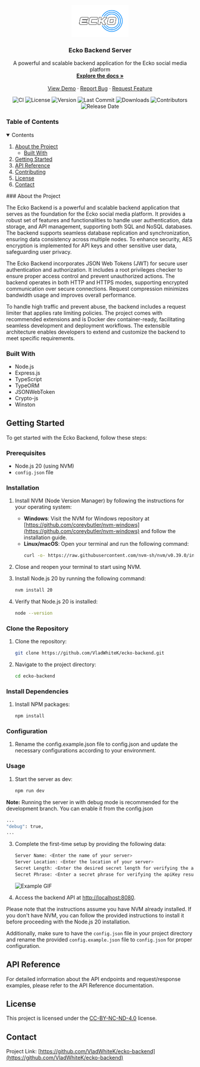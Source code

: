 <br />
<p align="center">
  <a href="https://github.com/VladWhiteK/ecko-backend">
    <img src="./.media/ecko-logo-white.png" alt="Logo" width="30%" height="10%">
  </a>

  <h3 align="center">Ecko Backend Server</h3>

  <p align="center">
    A powerful and scalable backend application for the Ecko social media platform
    <br />
    <a href="https://github.com/VladWhiteK/ecko-backend"><strong>Explore the docs »</strong></a>
    <br />
    <br />
    <a href="https://github.com/VladWhiteK/ecko-backend">View Demo</a>
    ·
    <a href="https://github.com/VladWhiteK/ecko-backend/issues">Report Bug</a>
    ·
    <a href="https://github.com/VladWhiteK/ecko-backend/issues">Request Feature</a>
  </p>
</p>

<p align="center">
  <img src="https://img.shields.io/github/workflow/status/VladWhiteK/ecko-backend/CI?label=CI&logo=github&style=popout" alt="CI">
  <img src="https://img.shields.io/github/license/VladWhiteK/ecko-backend?label=License&style=popout" alt="License">
  <img src="https://img.shields.io/github/package-json/v/VladWhiteK/ecko-backend?label=Version&style=popout" alt="Version">
  <img src="https://img.shields.io/github/last-commit/VladWhiteK/ecko-backend?label=Last%20Commit&style=popout" alt="Last Commit">
  <img src="https://img.shields.io/github/downloads/VladWhiteK/ecko-backend/total?label=Downloads&style=popout" alt="Downloads">
  <img src="https://img.shields.io/github/contributors/VladWhiteK/ecko-backend?label=Contributors&style=popout" alt="Contributors">
  <img src="https://img.shields.io/github/release-date/VladWhiteK/ecko-backend?label=Release%20Date&style=popout" alt="Release Date">
</p>

### Table of Contents

<details open="open">
  <summary>Contents</summary>
  <ol>
    <li>
      <a href="#about-the-project">About the Project</a>
      <ul>
        <li><a href="#built-with">Built With</a></li>
      </ul>
    </li>
    <li><a href="#getting-started">Getting Started</a></li>
    <li><a href="#api-reference">API Reference</a></li>
    <li><a href="#contributing">Contributing</a></li>
    <li><a href="#license">License</a></li>
    <li><a href="#contact">Contact</a></li>
  </ol>
</details>
<!-- ABOUT THE PROJECT -->
### About the Project

The Ecko Backend is a powerful and scalable backend application that serves as the foundation for the Ecko social media platform. It provides a robust set of features and functionalities to handle user authentication, data storage, and API management, supporting both SQL and NoSQL databases. The backend supports seamless database replication and synchronization, ensuring data consistency across multiple nodes. To enhance security, AES encryption is implemented for API keys and other sensitive user data, safeguarding user privacy.

The Ecko Backend incorporates JSON Web Tokens (JWT) for secure user authentication and authorization. It includes a root privileges checker to ensure proper access control and prevent unauthorized actions. The backend operates in both HTTP and HTTPS modes, supporting encrypted communication over secure connections. Request compression minimizes bandwidth usage and improves overall performance.

To handle high traffic and prevent abuse, the backend includes a request limiter that applies rate limiting policies. The project comes with recommended extensions and is Docker dev container-ready, facilitating seamless development and deployment workflows. The extensible architecture enables developers to extend and customize the backend to meet specific requirements.
### Built With

- Node.js
- Express.js
- TypeScript
- TypeORM
- JSONWebToken
- Crypto-js
- Winston
## Getting Started

To get started with the Ecko Backend, follow these steps:

### Prerequisites

- Node.js 20 (using NVM)
- `config.json` file

### Installation

1. Install NVM (Node Version Manager) by following the instructions for your operating system:
   - **Windows**: Visit the NVM for Windows repository at [https://github.com/coreybutler/nvm-windows](https://github.com/coreybutler/nvm-windows) and follow the installation guide.
   - **Linux/macOS**: Open your terminal and run the following command:
     ```bash
     curl -o- https://raw.githubusercontent.com/nvm-sh/nvm/v0.39.0/install.sh | bash
     ```

2. Close and reopen your terminal to start using NVM.

3. Install Node.js 20 by running the following command:
   ```bash
   nvm install 20
   ```
4. Verify that Node.js 20 is installed:
   ```bash
   node --version
   ```
### Clone the Repository
1. Clone the repository:
   ```bash
   git clone https://github.com/VladWhiteK/ecko-backend.git
   ```
2. Navigate to the project directory:
   ```bash
   cd ecko-backend
   ```
### Install Dependencies
1. Install NPM packages:
   ```bash
   npm install
### Configuration
1. Rename the config.example.json file to config.json and update the necessary configurations according to your environment.
### Usage
1. Start the server as dev:
   ```bash
   npm run dev
**Note:** Running the server in with debug mode is recommended for the development branch. You can enable it from the config.json
```bash
...
"debug": true,
...
```
3. Complete the first-time setup by providing the following data:

   ```bash
   Server Name: <Enter the name of your server>
   Server Location: <Enter the location of your server>
   Secret Length: <Enter the desired secret length for verifying the apiKey result (at least 64 characters and less than 256 characters)>
   Secret Phrase: <Enter a secret phrase for verifying the apiKey result (at least 16 characters)>
   ```
   ![Example GIF](./.media/setup-example.gif)
3. Access the backend API at [http://localhost:8080](http://localhost:8080).


Please note that the instructions assume you have NVM already installed. If you don't have NVM, you can follow the provided instructions to install it before proceeding with the Node.js 20 installation.

Additionally, make sure to have the `config.json` file in your project directory and rename the provided `config.example.json` file to `config.json` for proper configuration.


## API Reference

For detailed information about the API endpoints and request/response examples, please refer to the API Reference documentation.

## License

This project is licensed under the [CC-BY-NC-ND-4.0](https://creativecommons.org/licenses/by-nc-nd/4.0/) license.

## Contact

Project Link: [https://github.com/VladWhiteK/ecko-backend](https://github.com/VladWhiteK/ecko-backend)


